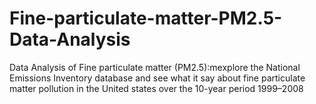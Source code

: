# Fine-particulate-matter-PM2.5-Data-Analysis
Data Analysis of Fine particulate matter (PM2.5):mexplore the National Emissions Inventory database and see what it say about fine particulate matter pollution in the United states over the 10-year period 1999–2008
